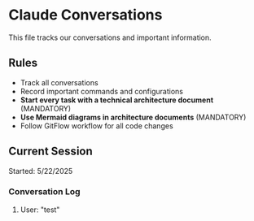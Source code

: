 # Claude Conversations

This file tracks our conversations and important information.

## Rules
- Track all conversations
- Record important commands and configurations
- **Start every task with a technical architecture document** (MANDATORY)
- **Use Mermaid diagrams in architecture documents** (MANDATORY)
- Follow GitFlow workflow for all code changes

## Current Session
Started: 5/22/2025

### Conversation Log
1. User: "test"